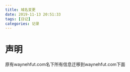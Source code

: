 ```yaml
---
title: 域名变更
date: 2019-11-13 20:51:33
tags: [日记]
categories: 记录
---
```

# 声明
原有waynehfut.com名下所有信息迁移到waynehfut.com下面